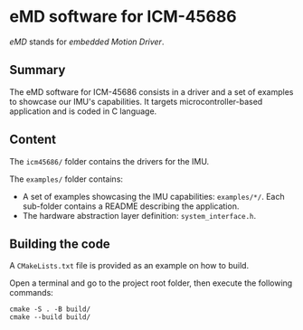 # eMD software for ICM-45686

_eMD_ stands for _embedded Motion Driver_.

## Summary

The eMD software for ICM-45686 consists in a driver and a set of examples to showcase our IMU's capabilities. It targets microcontroller-based application and is coded in C language.

## Content

The `icm45686/` folder contains the drivers for the IMU.

The `examples/` folder contains:
* A set of examples showcasing the IMU capabilities: `examples/*/`. Each sub-folder contains a README describing the application. 
* The hardware abstraction layer definition: `system_interface.h`. 

## Building the code

A `CMakeLists.txt` file is provided as an example on how to build.

Open a terminal and go to the project root folder, then execute the following commands:

```
cmake -S . -B build/
cmake --build build/
```
